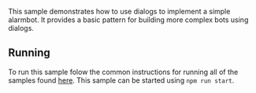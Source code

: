 This sample demonstrates how to use dialogs to implement a simple alarmbot. It provides a basic pattern for building more complex bots using dialogs. 

## Running
To run this sample folow the common instructions for running all of the samples found [here](../README.md#running).  This sample can be started using `npm run start`.